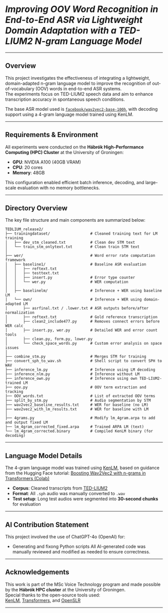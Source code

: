 # *Improving OOV Word Recognition in End-to-End ASR via Lightweight Domain Adaptation with a TED-LIUM2 N-gram Language Model*

---

## Overview

This project investigates the effectiveness of integrating a lightweight, domain-adapted n-gram language model to improve the recognition of out-of-vocabulary (OOV) words in end-to-end ASR systems.  
The experiments focus on TED-LIUM2 speech data and aim to enhance transcription accuracy in spontaneous speech conditions.

The base ASR model used is [`facebook/wav2vec2-base-100h`](https://huggingface.co/facebook/wav2vec2-base-100h), with decoding support using a 4-gram language model trained using KenLM.

---

## Requirements & Environment

All experiments were conducted on the **Hábrók High-Performance Computing (HPC) Cluster** at the University of Groningen:

- **GPU**: NVIDIA A100 (40GB VRAM)  
- **CPU**: 20 cores  
- **Memory**: 48GB  

This configuration enabled efficient batch inference, decoding, and large-scale evaluation with no memory bottlenecks.

---

## Directory Overview

The key file structure and main components are summarized below:
```
TEDLIUM_release2/
├── trainingdataset/                  # Cleaned training text for LM training
│   ├── dev_stm_cleaned.txt           # Clean dev STM text
│   └── train_stm_onlytext.txt        # Clean train STM text
│
├── wer/                              # Word error rate computation framework
│   ├── baseline1/                    # Baseline ASR evaluation
│   │   ├── reftext.txt
│   │   ├── testtext.txt
│   │   ├── insert.py                 # Error type counter
│   │   └── wer.py                    # WER computation
│   │
│   ├── baselinelm/                   # Inference + WER using baseline LM
│   └── own/                          # Inference + WER using domain-adapted LM
│       ├── asrfinal.txt / .lower.txt # ASR outputs before/after normalization
│       ├── reftext.txt               # Gold reference transcription
│       ├── clean2_include477.py      # Removes connect errors before WER calc
│       ├── insert.py, wer.py         # Detailed WER and error count tools
│       ├── clean.py, form.py, lower.py
│       └── check_space_words.py      # Custom error analysis on space issues
│
├── combine_stm.py                    # Merges STM for training
├── convert_sph_to_wav.sh             # Shell script to convert SPH to WAV
├── inference_lm.py                   # Inference using LM decoding
├── inference_nlm.py                  # Inference without LM
├── inference_own.py                  # Inference using own TED-LIUM2-trained LM
├── oov.py                            # OOV term extraction and tracking
├── OOV_words.txt                     # List of extracted OOV terms
├── split_by_stm.py                   # Audio segmentation by STM
├── wav2vec2_baseline_results.txt     # WER for baseline (no LM)
├── wav2vec2_with_lm_results.txt      # WER for baseline with LM
│
├── 4grams.py                         # Modify lm_4gram.arpa to add and output fixed LM
├── lm_4gram_corrected_fixed.arpa     # Trained ARPA LM (text)
└── lm_4gram_corrected.binary         # Compiled KenLM binary (for decoding)
```

---

## Language Model Details

The 4-gram language model was trained using [KenLM](https://github.com/kpu/kenlm), based on guidance from the Hugging Face tutorial:  [Boosting Wav2Vec2 with n-grams in Transformers (Colab)](https://colab.research.google.com/github/patrickvonplaten/notebooks/blob/master/Boosting_Wav2Vec2_with_n_grams_in_Transformers.ipynb)

- **Corpus**: Cleaned transcripts from [TED-LIUM2](https://www.openslr.org/19/)  
- **Format**: All `.sph` audio was manually converted to `.wav`  
- **Test setup**: Long test audios were segmented into **30-second chunks** for evaluation

---

## AI Contribution Statement

This project involved the use of ChatGPT-4o (OpenAI) for:

- Generating and fixong Python scripts
All AI-generated code was manually reviewed and modified as needed to ensure correctness.

---

## Acknowledgements

This work is part of the MSc Voice Technology program and made possible by the **Hábrók HPC cluster** at the University of Groningen.  
Special thanks to the open-source tools used:  
[KenLM](https://github.com/kpu/kenlm), [Transformers](https://huggingface.co/docs/transformers/index), and [OpenSLR](https://www.openslr.org/19/)

---


